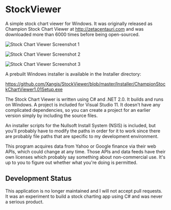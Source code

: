 # StockViewer

A simple stock chart viewer for Windows. It was originally released as Champion 
Stock Chart Viewer at http://zetacentauri.com and was downloaded more than 6000 
times before being open-sourced.

![Stock Chart Viewer Screenshot 1](https://github.com/Xangis/StockViewer/blob/master/Images/CSCVScreen1.png)

![Stock Chart Viewer Screenshot 2](https://github.com/Xangis/StockViewer/blob/master/Images/CSCVScreen2.png)

![Stock Chart Viewer Screenshot 3](https://github.com/Xangis/StockViewer/blob/master/Images/CSCVScreen3.png)

A prebuilt Windows installer is available in the Installer directory:

https://github.com/Xangis/StockViewer/blob/master/Installer/ChampionStockChartViewer1.01Setup.exe

The Stock Chart Viewer is written using C# and .NET 2.0.  It builds and runs on Windows.
A project is included for Visual Studio 11. It doesn't have any complicated dependencies,
so you can create a project for an earlier version simply by including the source files.

An installer scripts for the Nullsoft Install System (NSIS) is included, but you'll
probably have to modify the paths in order for it to work since there are probably file
paths that are specific to my development environment.

This program acquires data from Yahoo or Google finance via their web APIs, which could
change at any time. Those APIs and data feeds have their own licenses which probably say
something about non-commercial use. It's up to you to figure out whether what you're doing
is permitted.

## Development Status

This application is no longer maintained and I will not accept pull requests. It was an experiment
to build a stock charting app using C# and was never a serious product.
